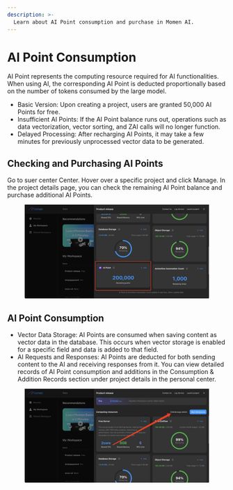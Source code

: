 ```yaml
---
description: >-
  Learn about AI Point consumption and purchase in Momen AI.
---
```


# AI Point Consumption
AI Point represents the computing resource required for AI functionalities. When using AI, the corresponding AI Point is deducted proportionally based on the number of tokens consumed by the large model.
  - Basic Version: Upon creating a project, users are granted 50,000 AI Points for free.
  - Insufficient AI Points: If the AI Point balance runs out, operations such as data vectorization, vector sorting, and ZAI calls will no longer function.
  - Delayed Processing: After recharging AI Points, it may take a few minutes for previously unprocessed vector data to be generated.

## Checking and Purchasing AI Points
Go to suer center Center. Hover over a specific project and click Manage. In the project details page, you can check the remaining AI Point balance and purchase additional AI Points.

<figure><img src="../../.gitbook/assets/Ai-points1.jpeg" alt="Project details in a no-code tool"><figcaption></figcaption></figure>


## AI Point Consumption
- Vector Data Storage: AI Points are consumed when saving content as vector data in the database. This occurs when vector storage is enabled for a specific field and data is added to that field.
- AI Requests and Responses: AI Points are deducted for both sending content to the AI and receiving responses from it. You can view detailed records of AI Point consumption and additions in the Consumption & Addition Records section under project details in the personal center.

<figure><img src="../../.gitbook/assets/AI-points2.png" alt="Project details in a no-code tool"><figcaption></figcaption></figure>
